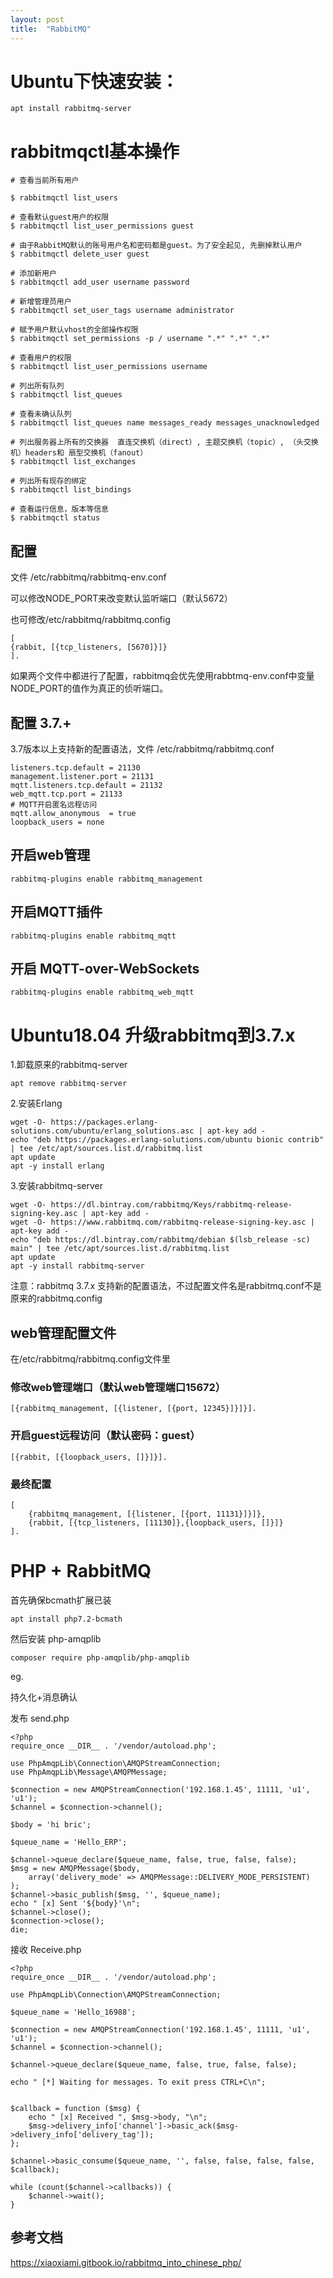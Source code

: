 ```yaml
---
layout: post
title:  "RabbitMQ"
---
```


# Ubuntu下快速安装：

	apt install rabbitmq-server

# rabbitmqctl基本操作

	# 查看当前所有用户
	
	$ rabbitmqctl list_users
	 
	# 查看默认guest用户的权限
	$ rabbitmqctl list_user_permissions guest
	 
	# 由于RabbitMQ默认的账号用户名和密码都是guest。为了安全起见, 先删掉默认用户
	$ rabbitmqctl delete_user guest
	 
	# 添加新用户
	$ rabbitmqctl add_user username password
	 
	# 新增管理员用户
	$ rabbitmqctl set_user_tags username administrator
	 
	# 赋予用户默认vhost的全部操作权限
	$ rabbitmqctl set_permissions -p / username ".*" ".*" ".*"
	 
	# 查看用户的权限
	$ rabbitmqctl list_user_permissions username

	# 列出所有队列
	$ rabbitmqctl list_queues

	# 查看未确认队列
	$ rabbitmqctl list_queues name messages_ready messages_unacknowledged

	# 列出服务器上所有的交换器  直连交换机（direct）, 主题交换机（topic）, （头交换机）headers和 扇型交换机（fanout）
	$ rabbitmqctl list_exchanges

	# 列出所有现存的绑定
	$ rabbitmqctl list_bindings

	# 查看运行信息，版本等信息
	$ rabbitmqctl status

## 配置

文件 /etc/rabbitmq/rabbitmq-env.conf

可以修改NODE_PORT来改变默认监听端口（默认5672）

也可修改/etc/rabbitmq/rabbitmq.config

	[
	{rabbit, [{tcp_listeners, [5670]}]}
	].

如果两个文件中都进行了配置，rabbitmq会优先使用rabbtmq-env.conf中变量NODE_PORT的值作为真正的侦听端口。

## 配置 3.7.+

3.7版本以上支持新的配置语法，文件 /etc/rabbitmq/rabbitmq.conf

	listeners.tcp.default = 21130
	management.listener.port = 21131
	mqtt.listeners.tcp.default = 21132
	web_mqtt.tcp.port = 21133
	# MQTT开启匿名远程访问
	mqtt.allow_anonymous  = true
	loopback_users = none

## 开启web管理

	rabbitmq-plugins enable rabbitmq_management

## 开启MQTT插件

	rabbitmq-plugins enable rabbitmq_mqtt

## 开启 MQTT-over-WebSockets

	rabbitmq-plugins enable rabbitmq_web_mqtt

# Ubuntu18.04 升级rabbitmq到3.7.x

1.卸载原来的rabbitmq-server

	apt remove rabbitmq-server

2.安装Erlang

	wget -O- https://packages.erlang-solutions.com/ubuntu/erlang_solutions.asc | apt-key add -
	echo "deb https://packages.erlang-solutions.com/ubuntu bionic contrib" | tee /etc/apt/sources.list.d/rabbitmq.list
	apt update
	apt -y install erlang

3.安装rabbitmq-server

	wget -O- https://dl.bintray.com/rabbitmq/Keys/rabbitmq-release-signing-key.asc | apt-key add -
	wget -O- https://www.rabbitmq.com/rabbitmq-release-signing-key.asc | apt-key add -
	echo "deb https://dl.bintray.com/rabbitmq/debian $(lsb_release -sc) main" | tee /etc/apt/sources.list.d/rabbitmq.list
	apt update
	apt -y install rabbitmq-server

注意：rabbitmq 3.7.x 支持新的配置语法，不过配置文件名是rabbitmq.conf不是原来的rabbitmq.config

## web管理配置文件

在/etc/rabbitmq/rabbitmq.config文件里

### 修改web管理端口（默认web管理端口15672）

	[{rabbitmq_management, [{listener, [{port, 12345}]}]}].

### 开启guest远程访问（默认密码：guest）

	[{rabbit, [{loopback_users, []}]}].

### 最终配置

	[
		{rabbitmq_management, [{listener, [{port, 11131}]}]},
		{rabbit, [{tcp_listeners, [11130]},{loopback_users, []}]}
	].


# PHP + RabbitMQ

首先确保bcmath扩展已装

	apt install php7.2-bcmath

然后安装 php-amqplib

	composer require php-amqplib/php-amqplib

eg.

持久化+消息确认

发布 send.php

	<?php
	require_once __DIR__ . '/vendor/autoload.php';

	use PhpAmqpLib\Connection\AMQPStreamConnection;
	use PhpAmqpLib\Message\AMQPMessage;

	$connection = new AMQPStreamConnection('192.168.1.45', 11111, 'u1', 'u1');
	$channel = $connection->channel();

	$body = 'hi bric';

	$queue_name = 'Hello_ERP';

	$channel->queue_declare($queue_name, false, true, false, false);
	$msg = new AMQPMessage($body,
		array('delivery_mode' => AMQPMessage::DELIVERY_MODE_PERSISTENT)
	);
	$channel->basic_publish($msg, '', $queue_name);
	echo " [x] Sent '${body}'\n";
	$channel->close();
	$connection->close();
	die;


接收 Receive.php

	<?php
	require_once __DIR__ . '/vendor/autoload.php';

	use PhpAmqpLib\Connection\AMQPStreamConnection;

	$queue_name = 'Hello_16988';

	$connection = new AMQPStreamConnection('192.168.1.45', 11111, 'u1', 'u1');
	$channel = $connection->channel();

	$channel->queue_declare($queue_name, false, true, false, false);

	echo " [*] Waiting for messages. To exit press CTRL+C\n";


	$callback = function ($msg) {
		echo " [x] Received ", $msg->body, "\n";
		$msg->delivery_info['channel']->basic_ack($msg->delivery_info['delivery_tag']);
	};

	$channel->basic_consume($queue_name, '', false, false, false, false, $callback);

	while (count($channel->callbacks)) {
		$channel->wait();
	}

## 参考文档

https://xiaoxiami.gitbook.io/rabbitmq_into_chinese_php/